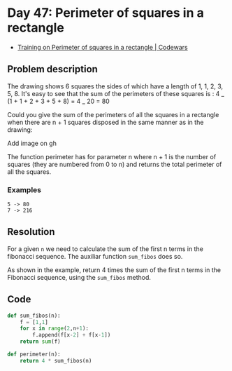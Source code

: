 # Day 47: Perimeter of squares in a rectangle

- [Training on Perimeter of squares in a rectangle | Codewars](https://www.codewars.com/kata/559a28007caad2ac4e000083)

## Problem description

The drawing shows 6 squares the sides of which have a length of 1, 1, 2, 3, 5, 8. It's easy to see that the sum of the perimeters of these squares is : 4 _ (1 + 1 + 2 + 3 + 5 + 8) = 4 _ 20 = 80

Could you give the sum of the perimeters of all the squares in a rectangle when there are n + 1 squares disposed in the same manner as in the drawing:

Add image on gh

The function perimeter has for parameter n where n + 1 is the number of squares (they are numbered from 0 to n) and returns the total perimeter of all the squares.

### Examples

```text
5 -> 80
7 -> 216
```

## Resolution

For a given `n` we need to calculate the sum of the first n terms in the fibonacci sequence. The auxiliar function `sum_fibos` does so.

As shown in the example, return 4 times the sum of the first n terms in the Fibonacci sequence, using the `sum_fibos` method.

## Code

```python
def sum_fibos(n):
    f = [1,1]
    for x in range(2,n+1):
        f.append(f[x-2] + f[x-1])
    return sum(f)

def perimeter(n):
    return 4 * sum_fibos(n)
```
